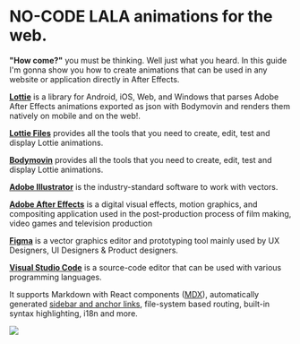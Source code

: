 # NO-CODE LALA animations for the web.

**"How come?"** you must be thinking. Well just what you heard. In this guide I'm gonna show you how to create animations that can be used in any website or application directly in After Effects.

[**Lottie**](https://airbnb.io/lottie/#/) is a library for Android, iOS, Web, and Windows that parses Adobe After Effects animations exported as json with Bodymovin and renders them natively on mobile and on the web!.

[**Lottie Files**](https://lottiefiles.com/) provides all the tools that you need to create, edit, test and display Lottie animations.

[**Bodymovin**](https://aescripts.com/bodymovin/) provides all the tools that you need to create, edit, test and display Lottie animations.

[**Adobe Illustrator**](https://www.adobe.com/la/products/illustrator.html) is the industry-standard software to work with vectors.

[**Adobe After Effects**](https://www.adobe.com/la/products/aftereffects.html) is a digital visual effects, motion graphics, and compositing application used in the post-production process of film making, video games and television production

[**Figma**](https://www.adobe.com/la/products/aftereffects.html) is a vector graphics editor and prototyping tool mainly used by UX Designers, UI Designers & Product designers.

[**Visual Studio Code**](https://code.visualstudio.com/) is a source-code editor that can be used with various programming languages.

It supports Markdown with React components ([MDX](/mdx)), automatically generated [sidebar and anchor links](/docs/anchors), file-system based routing, built-in syntax highlighting, i18n and more.

![](/demo.png)
